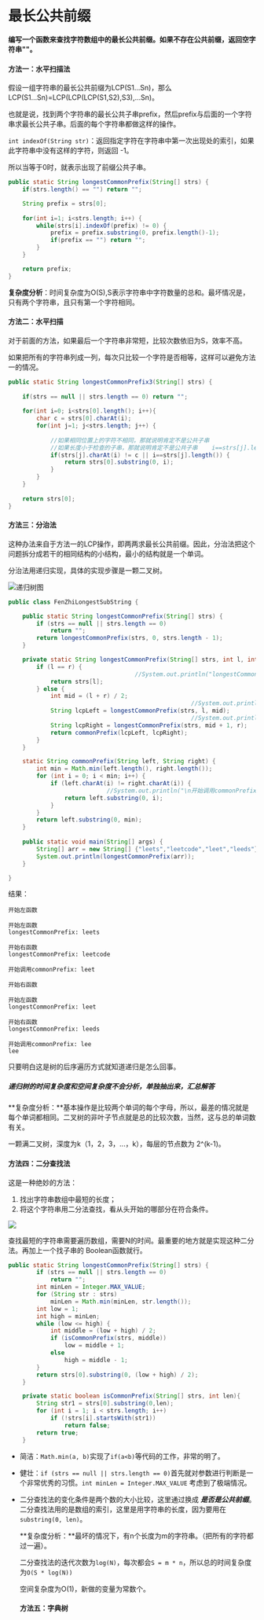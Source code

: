 # 最长公共前缀

**编写一个函数来查找字符数组中的最长公共前缀。如果不存在公共前缀，返回空字符串""。**



#### 方法一：水平扫描法

假设一组字符串的最长公共前缀为LCP(S1...Sn)，那么LCP(S1...Sn)=LCP(LCP(LCP(S1,S2),S3),...Sn)。

也就是说，找到两个字符串的最长公共子串prefix，然后prefix与后面的一个字符串求最长公共子串。后面的每个字符串都做这样的操作。

`int indexOf(String str)`：返回指定字符在字符串中第一次出现处的索引，如果此字符串中没有这样的字符，则返回 -1。

所以当等于0时，就表示出现了前缀公共子串。	  

```java
public static String longestCommonPrefix(String[] strs) {
	if(strs.length() == "") return "";

	String prefix = strs[0];
	 
	for(int i=1; i<strs.length; i++) {
		while(strs[i].indexOf(prefix) != 0) {
			prefix = prefix.substring(0, prefix.length()-1);
			if(prefix == "") return "";
		}
	}

	return prefix;
}
```

**复杂度分析**：时间复杂度为O(S),S表示字符串中字符数量的总和。最坏情况是，只有两个字符串，且只有第一个字符相同。



#### 方法二：水平扫描 

对于前面的方法，如果最后一个字符串非常短，比较次数依旧为S，效率不高。

如果把所有的字符串列成一列，每次只比较一个字符是否相等，这样可以避免方法一的情况。

```java
public static String longestCommonPrefix3(String[] strs) {
	
	if(strs == null || strs.length == 0) return "";
	
	for(int i=0; i<strs[0].length(); i++){
		char c = strs[0].charAt(i);
		for(int j=1; j<strs.length; j++) {
				
			//如果相同位置上的字符不相同，那就说明肯定不是公共子串
			//如果长度小于检查的子串，那就说明肯定不是公共子串    i==strs[j].length() strs[j]比
			if(strs[j].charAt(i) != c || i==strs[j].length()) {
				return strs[0].substring(0, i);
			}
		}
	}
	
	return strs[0];
}
```



#### 方法三：分治法

这种办法来自于方法一的LCP操作，即两两求最长公共前缀。因此，分治法把这个问题拆分成若干的相同结构的小结构，最小的结构就是一个单词。

分治法用递归实现，具体的实现步骤是一颗二叉树。

![递归树图](img\13.1.png)

```java
public class FenZhiLongestSubString {

	public static String longestCommonPrefix(String[] strs) {
		if (strs == null || strs.length == 0)
			return "";
		return longestCommonPrefix(strs, 0, strs.length - 1);
	}

	private static String longestCommonPrefix(String[] strs, int l, int r) {
		if (l == r) {
									//System.out.println("longestCommonPrefix: "+strs[l]);
			return strs[l];
		} else {
			int mid = (l + r) / 2;
											 		//System.out.println("\n开始左函数");
			String lcpLeft = longestCommonPrefix(strs, l, mid);
													//System.out.println("\n开始右函数");
			String lcpRight = longestCommonPrefix(strs, mid + 1, r);
			return commonPrefix(lcpLeft, lcpRight);
		}
	}

	static String commonPrefix(String left, String right) {
		int min = Math.min(left.length(), right.length());
		for (int i = 0; i < min; i++) { 
			if (left.charAt(i) != right.charAt(i)) {
							//System.out.println("\n开始调用commonPrefix: "+left.substring(0, i));
				return left.substring(0, i);
			}
		}
		return left.substring(0, min);
	}	
	
	public static void main(String[] args) {
		String[] arr = new String[] {"leets","leetcode","leet","leeds"};
		System.out.println(longestCommonPrefix(arr));
	}

}
```

结果：

```
开始左函数

开始左函数
longestCommonPrefix: leets

开始右函数
longestCommonPrefix: leetcode

开始调用commonPrefix: leet

开始右函数

开始左函数
longestCommonPrefix: leet

开始右函数
longestCommonPrefix: leeds

开始调用commonPrefix: lee
lee
```

只要明白这是树的后序遍历方式就知道递归是怎么回事。



##### ***递归树的时间复杂度和空间复杂度不会分析，单独抽出来，汇总解答***

**复杂度分析：**基本操作是比较两个单词的每个字母，所以，最差的情况就是每个单词都相同。二叉树的非叶子节点就是总的比较次数，当然，这与总的单词数有关。

一颗满二叉树，深度为k（1，2，3，...，k），每层的节点数为 2^(k-1)。



#### 方法四：二分查找法

这是一种绝妙的方法：

1. 找出字符串数组中最短的长度；
2. 将这个字符串用二分法查找，看从头开始的哪部分在符合条件。

![](img\14_lcp_binary_search.png)

查找最短的字符串需要遍历数组，需要N的时间。最重要的地方就是实现这种二分法。再加上一个找子串的 Boolean函数就行。

```java
public static String longestCommonPrefix(String[] strs) {
	    if (strs == null || strs.length == 0)
	        return "";
	    int minLen = Integer.MAX_VALUE;
	    for (String str : strs)
	        minLen = Math.min(minLen, str.length());
	    int low = 1;
	    int high = minLen;
	    while (low <= high) {
	        int middle = (low + high) / 2;
	        if (isCommonPrefix(strs, middle))
	            low = middle + 1;
	        else
	            high = middle - 1;
	    }
	    return strs[0].substring(0, (low + high) / 2);
	}

	private static boolean isCommonPrefix(String[] strs, int len){
	    String str1 = strs[0].substring(0,len);
	    for (int i = 1; i < strs.length; i++)
	        if (!strs[i].startsWith(str1))
	            return false;
	    return true;
	}
```

- 简洁：`Math.min(a, b)`实现了`if(a<b)`等代码的工作，非常的明了。

- 健壮：`if (strs == null || strs.length == 0)`首先就对参数进行判断是一个非常优秀的习惯。`int minLen = Integer.MAX_VALUE` 考虑到了极端情况。

- 二分查找法的变化条件是两个数的大小比较，这里通过换成 ***是否是公共前缀***。二分查找法用的是数组的索引，这里是用字符串的长度，因为要用在`substring(0, len)`。

  

  **复杂度分析：**最坏的情况下，有n个长度为m的字符串。（把所有的字符都过一遍）。

  二分查找法的迭代次数为`log(N)`，每次都会`S = m * n`，所以总的时间复杂度为`O(S * log(N))`

  

  空间复杂度为O(1)，新做的变量为常数个。

  

  

  #### 方法五：字典树

  

  

  

  

  

  









